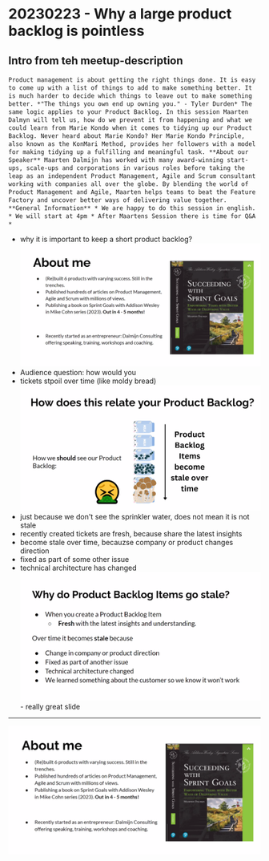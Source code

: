 # 20230223 - Why a large product backlog is pointless

## Intro from teh meetup-description
```
Product management is about getting the right things done. It is easy to come up with a list of things to add to make something better. It is much harder to decide which things to leave out to make something better. *"The things you own end up owning you." - Tyler Durden* The same logic applies to your Product Backlog. In this session Maarten Dalmyn will tell us, how do we prevent it from happening and what we could learn from Marie Kondo when it comes to tidying up our Product Backlog. Never heard about Marie Kondo? Her Marie Kondo Principle, also known as the KonMari Method, provides her followers with a model for making tidying up a fulfilling and meaningful task. **About our Speaker** Maarten Dalmijn has worked with many award-winning start-ups, scale-ups and corporations in various roles before taking the leap as an independent Product Management, Agile and Scrum consultant working with companies all over the globe. By blending the world of Product Management and Agile, Maarten helps teams to beat the Feature Factory and uncover better ways of delivering value together. **General Information** * We are happy to do this session in english. * We will start at 4pm * After Maartens Session there is time for Q&A * 
```

* why it is important to keep a short product backlog?
![](img00.png)
* Audience question: how would you 
* tickets stpoil over time (like moldy bread)
![](img01.png)
* just because we don't see the sprinkler water, does not mean it is not stale
* recently created tickets are fresh, because share the latest insights
* become stale over time, becauzse company or product changes direction
* fixed as part of some other issue
* technical architecture has changed
![](img02.png) - really great slide





----
![](img00.png)